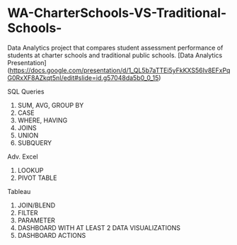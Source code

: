 # WA-CharterSchools-VS-Traditional-Schools-
Data Analytics project that compares student assessment performance of students at charter schools and traditional public schools. 
[Data Analytics Presentation] (https://docs.google.com/presentation/d/1_QL5b7aTTEi5yFkKXS56Iv8EFxPqG0RxXF8AZkqt5nI/edit#slide=id.g57048da5b0_0_15)



SQL Queries
1. SUM, AVG, GROUP BY
2. CASE
3. WHERE, HAVING 
4. JOINS
5. UNION
6. SUBQUERY

Adv. Excel
1. LOOKUP
2. PIVOT TABLE

Tableau 
1. JOIN/BLEND
2. FILTER
3. PARAMETER
4. DASHBOARD WITH AT LEAST 2 DATA VISUALIZATIONS 
5. DASHBOARD ACTIONS
